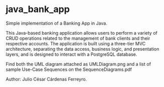# java_bank_app
Simple implementation of a Banking App in Java.

This Java-based banking application allows users to perform a variety of CRUD operations related to the management of bank clients and their respective accounts. The application is built using a three-tier MVC architecture, separating the data access, business logic, and presentation layers, and is designed to interact with a PostgreSQL database.

Find both the UML diagram attached as UMLDiagram.png and a list of sample Use-Case Sequences on the SequenceDiagrams.pdf

Author: Julio César Cárdenas Ferreyro.
